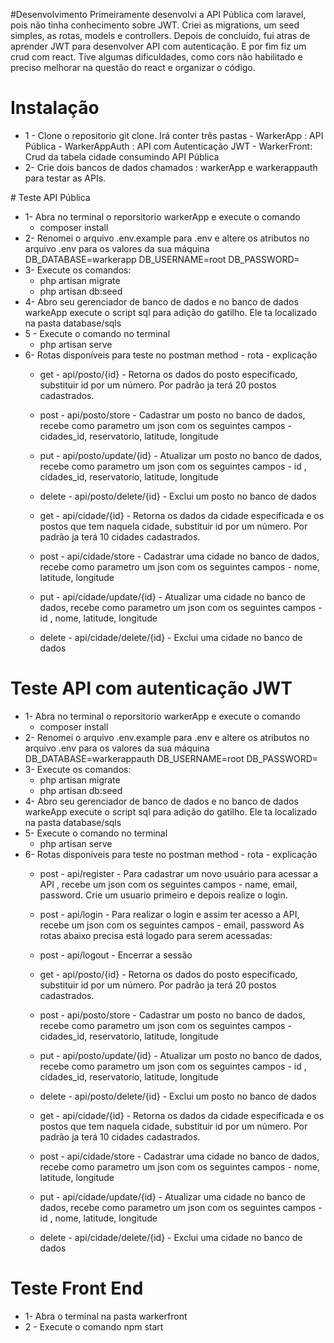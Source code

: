 #Desenvolvimento 
 Primeiramente desenvolvi a API Pública com laravel, pois não tinha conhecimento sobre JWT. Criei as migrations, um seed simples, as rotas, models e controllers.  Depois de concluído, fui atras de aprender JWT para desenvolver API com autenticação. E por fim fiz um crud com react. Tive algumas dificuldades, como cors não habilitado e preciso melhorar na questão do react e organizar o código. 
# Instalação
<ul>
<li>1 - Clone o repositorio git clone. Irá conter três pastas 
    - WarkerApp : API Pública
    - WarkerAppAuth : API com Autenticação JWT
    - WarkerFront: Crud da tabela cidade consumindo API Pública
</li>
<li>2- Crie dois bancos de dados chamados : warkerApp e warkerappauth para testar as APIs.</li>
</ul>
# Teste API Pública

* 1- Abra no terminal o reporsitorio warkerApp e execute o comando
  - composer install
* 2- Renomei o arquivo .env.example para .env e altere os atributos no arquivo .env para os valores da sua máquina   
    DB_DATABASE=warkerapp
    DB_USERNAME=root
    DB_PASSWORD=
* 3- Execute os comandos:
    - php artisan migrate
    - php artisan db:seed
* 4- Abro seu gerenciador de banco de dados e no banco de dados warkeApp execute o script sql para adição do gatilho. Ele ta localizado na pasta database/sqls
* 5 - Execute o comando no terminal
    - php artisan serve
* 6- Rotas disponíveis para teste no postman
     method - rota - explicação 
    - get  - api/posto/{id}  - Retorna os dados do posto especificado, substituir id por um número. Por padrão ja terá 20 postos cadastrados. 

    - post - api/posto/store - Cadastrar um posto no banco de dados, recebe como parametro um json com os seguintes campos - cidades_id, reservatorio, latitude, longitude

   - put - api/posto/update/{id} - Atualizar um posto no banco de dados, recebe como parametro um json com os seguintes campos - id , cidades_id, reservatorio, latitude, longitude

    - delete - api/posto/delete/{id} - Exclui um posto no banco de dados


    - get - api/cidade/{id} - Retorna os dados da cidade especificada e os postos que tem naquela cidade, substituir id por um número. Por padrão ja terá 10 cidades cadastrados.

    - post - api/cidade/store - Cadastrar uma cidade no banco de dados, recebe como parametro um json com os seguintes campos - nome, latitude, longitude

    - put - api/cidade/update/{id} - Atualizar uma cidade no banco de dados, recebe como parametro um json com os seguintes campos - id , nome, latitude, longitude

    - delete - api/cidade/delete/{id} - Exclui uma cidade no banco de dados

# Teste API com autenticação JWT
* 1- Abra no terminal o reporsitorio warkerApp e execute o comando
  - composer install
* 2- Renomei o arquivo .env.example para .env e altere os atributos no arquivo .env para os valores da sua máquina    
    DB_DATABASE=warkerappauth
    DB_USERNAME=root
    DB_PASSWORD=
* 3- Execute os comandos:
    - php artisan migrate
    - php artisan db:seed
* 4- Abro seu gerenciador de banco de dados e no banco de dados warkeApp execute o script sql para adição do gatilho. Ele ta localizado na pasta database/sqls
* 5- Execute o comando no terminal
    - php artisan serve
* 6- Rotas disponíveis para teste no postman
    method - rota - explicação 
    - post - api/register -  Para cadastrar um novo usuário para acessar a API , recebe um json com os seguintes campos - name, email, password. Crie um usuario primeiro e depois realize o login. 
    - post - api/login - Para realizar o login e assim ter acesso a API, recebe um json com os seguintes campos - email, password
    As rotas abaixo precisa está logado para serem acessadas: 
    - post - api/logout - Encerrar a sessão 
    - get  - api/posto/{id}  - Retorna os dados do posto especificado, substituir id por um número. Por padrão ja terá 20 postos cadastrados. 

    - post - api/posto/store - Cadastrar um posto no banco de dados, recebe como parametro um json com os seguintes campos - cidades_id, reservatorio, latitude, longitude

    - put - api/posto/update/{id} - Atualizar um posto no banco de dados, recebe como parametro um json com os seguintes campos - id , cidades_id, reservatorio, latitude, longitude

    - delete - api/posto/delete/{id} - Exclui um posto no banco de dados


    - get - api/cidade/{id} - Retorna os dados da cidade especificada e os postos que tem naquela cidade, substituir id por um número. Por padrão ja terá 10 cidades cadastrados.

    - post - api/cidade/store - Cadastrar uma cidade no banco de dados, recebe como parametro um json com os seguintes campos - nome, latitude, longitude

    - put - api/cidade/update/{id} - Atualizar uma cidade no banco de dados, recebe como parametro um json com os seguintes campos - id , nome, latitude, longitude

    - delete - api/cidade/delete/{id} - Exclui uma cidade no banco de dados
# Teste Front End
* 1- Abra o terminal na pasta warkerfront
* 2 - Execute o comando npm start
